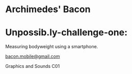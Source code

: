 # Archimedes' Bacon
# Unpossib.ly-challenge-one:

Measuring bodyweight using a smartphone.

bacon.mobile@gmail.com

Graphics and Sounds C01
